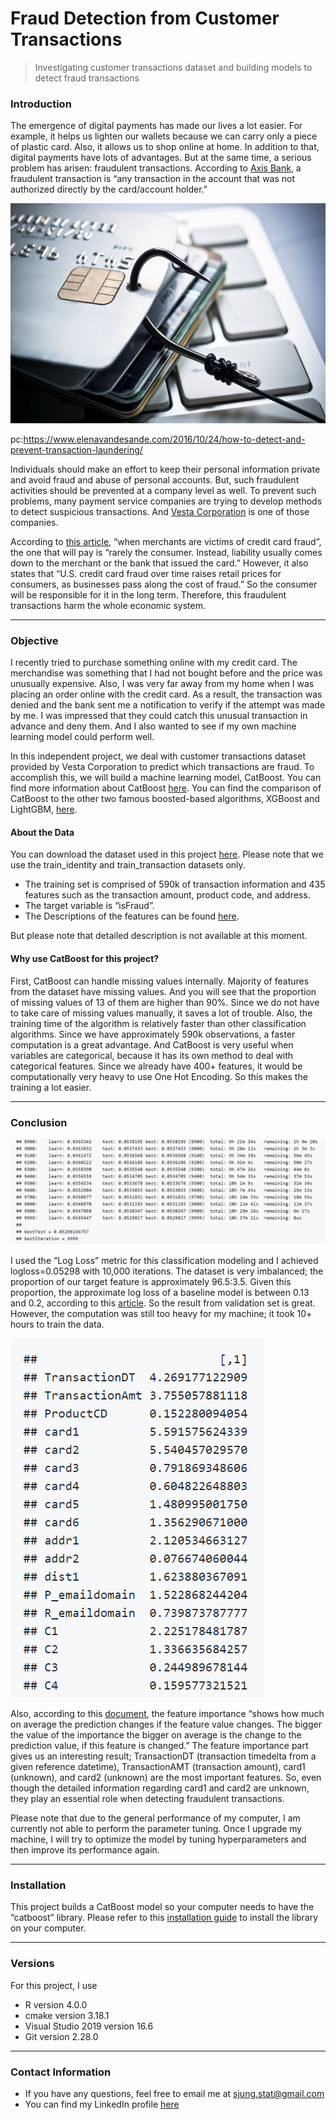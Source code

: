 Fraud Detection from Customer Transactions
================

> Investigating customer transactions dataset and building models to
> detect fraud transactions

### Introduction

The emergence of digital payments has made our lives a lot easier. For
example, it helps us lighten our wallets because we can carry only a
piece of plastic card. Also, it allows us to shop online at home. In
addition to that, digital payments have lots of advantages. But at the
same time, a serious problem has arisen: fraudulent transactions.
According to [Axis
Bank](https://application.axisbank.co.in/webforms/axis-support/sub-issues/FND-Fraud-ccdcsa-1.aspx),
a fraudulent transaction is “any transaction in the account that was not
authorized directly by the card/account holder.”

![](transactionfraud.png "Title")

pc:<https://www.elenavandesande.com/2016/10/24/how-to-detect-and-prevent-transaction-laundering/>

Individuals should make an effort to keep their personal information
private and avoid fraud and abuse of personal accounts. But, such
fraudulent activities should be prevented at a company level as well. To
prevent such problems, many payment service companies are trying to
develop methods to detect suspicious transactions. And [Vesta
Corporation](https://trustvesta.com/) is one of those companies.

According to [this
article](https://www.nerdwallet.com/article/credit-cards/merchants-victims-credit-card-fraud),
“when merchants are victims of credit card fraud”, the one that will pay
is “rarely the consumer. Instead, liability usually comes down to the
merchant or the bank that issued the card.” However, it also states that
“U.S. credit card fraud over time raises retail prices for consumers, as
businesses pass along the cost of fraud.” So the consumer will be
responsible for it in the long term. Therefore, this fraudulent
transactions harm the whole economic system.

-----

### Objective

I recently tried to purchase something online with my credit card. The
merchandise was something that I had not bought before and the price was
unusually expensive. Also, I was very far away from my home when I was
placing an order online with the credit card. As a result, the
transaction was denied and the bank sent me a notification to verify if
the attempt was made by me. I was impressed that they could catch this
unusual transaction in advance and deny them. And I also wanted to see
if my own machine learning model could perform well.

In this independent project, we deal with customer transactions dataset
provided by Vesta Corporation to predict which transactions are fraud.
To accomplish this, we will build a machine learning model, CatBoost.
You can find more information about CatBoost
[here](https://catboost.ai/). You can find the comparison of CatBoost to
the other two famous boosted-based algorithms, XGBoost and LightGBM,
[here](https://medium.com/riskified-technology/xgboost-lightgbm-or-catboost-which-boosting-algorithm-should-i-use-e7fda7bb36bc).

#### About the Data

You can download the dataset used in this project
[here](https://www.kaggle.com/c/ieee-fraud-detection/data). Please note
that we use the train\_identity and train\_transaction datasets only. 
- The training set is comprised of 590k of transaction information and 435
features such as the transaction amount, product code, and address. 
- The target variable is “isFraud”. 
- The Descriptions of the features can be found [here](https://www.kaggle.com/c/ieee-fraud-detection/discussion/101203).

But please note that detailed description is not available at this moment.

#### Why use CatBoost for this project?

First, CatBoost can handle missing values internally. Majority of
features from the dataset have missing values. And you will see that the
proportion of missing values of 13 of them are higher than 90%. Since we
do not have to take care of missing values manually, it saves a lot of
trouble. Also, the training time of the algorithm is relatively faster
than other classification algorithms. Since we have approximately 590k
observations, a faster computation is a great advantage. And CatBoost is
very useful when variables are categorical, because it has its own
method to deal with categorical features. Since we already have 400+
features, it would be computationally very heavy to use One Hot
Encoding. So this makes the training a lot easier.

-----

### Conclusion

![](CatBoost%20result.png "Title")

I used the “Log Loss” metric for this classification modeling and I
achieved logloss=0.05298 with 10,000 iterations. The dataset is very
imbalanced; the proportion of our target feature is approximately
96.5:3.5. Given this proportion, the approximate log loss of a baseline
model is between 0.13 and 0.2, according to this
[article](https://medium.com/@fzammito/whats-considered-a-good-log-loss-in-machine-learning-a529d400632d).
So the result from validation set is great. However, the computation was
still too heavy for my machine; it took 10+ hours to train the data.

![](feature%20importance.png "Title")

Also, according to this
[document](https://catboost.ai/docs/concepts/fstr.html#fstr), the
feature importance “shows how much on average the prediction changes if
the feature value changes. The bigger the value of the importance the
bigger on average is the change to the prediction value, if this feature
is changed.” The feature importance part gives us an interesting result;
TransactionDT (transaction timedelta from a given reference datetime),
TransactionAMT (transaction amount), card1 (unknown), and card2
(unknown) are the most important features. So, even though the detailed
information regarding card1 and card2 are unknown, they play an
essential role when detecting fraudulent transactions.

Please note that due to the general performance of my computer, I am
currently not able to perform the parameter tuning. Once I upgrade my
machine, I will try to optimize the model by tuning hyperparameters and
then improve its performance again.

-----

### Installation

This project builds a CatBoost model so your computer needs to have the
“catboost” library. Please refer to this [installation
guide](https://catboost.ai/docs/concepts/r-installation.html) to install
the library on your computer.

-----

### Versions

For this project, I use

  - R version 4.0.0
  - cmake version 3.18.1
  - Visual Studio 2019 version 16.6
  - Git version 2.28.0

-----

### Contact Information

  - If you have any questions, feel free to email me at
    <sjung.stat@gmail.com>
  - You can find my LinkedIn profile
    [here](https://www.linkedin.com/in/sjung-stat/)
